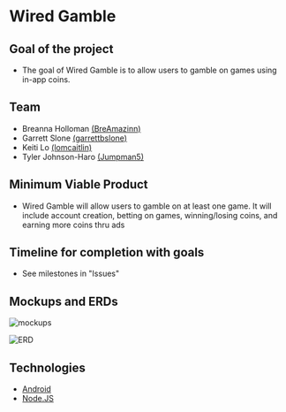 # Wired Gamble
## Goal of the project
- The goal of Wired Gamble is to allow users to gamble on games using in-app coins.
## Team
- Breanna Holloman [(BreAmazinn)](https://github.com/BreAmazinn)
- Garrett Slone [(garrettbslone)](https://github.com/garrettbslone)
- Keiti Lo [(lomcaitlin)](https://github.com/lomcaitlin)
- Tyler Johnson-Haro [(Jumpman5)](https://github.com/Jumpman5)
## Minimum Viable Product
- Wired Gamble will allow users to gamble on at least one game. It
  will include account creation, betting on games, winning/losing
  coins, and earning more coins thru ads
## Timeline for completion with goals
- See milestones in "Issues"
## Mockups and ERDs
![mockups](https://i.imgur.com/UR9TX4h.png)

![ERD](https://i.imgur.com/Ys4DO10.png)
## Technologies
- [Android](https://www.android.com/)
- [Node.JS](https://nodejs.org/en/)
